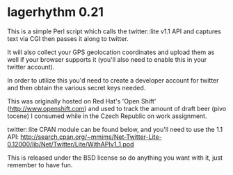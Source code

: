 lagerhythm 0.21
==============

This is a simple Perl script which calls the twitter::lite
v1.1 API and captures text via CGI then passes it along to twitter.

It will also collect your GPS geolocation coordinates and upload
them as well if your browser supports it (you'll also need to enable
this in your twitter account).

In order to utilize this you'd need to create a developer account
for twitter and then obtain the various secret keys needed.

This was originally hosted on Red Hat's 'Open Shift'
(http://www.openshift.com) and used to track the amount
of draft beer (pivo tocene) I consumed while in the Czech Republic
on work assignment.

twitter::lite CPAN module can be found below, and you'll need to use the 1.1 API:
http://search.cpan.org/~mmims/Net-Twitter-Lite-0.12000/lib/Net/Twitter/Lite/WithAPIv1_1.pod

This is released under the BSD license so do anything you want with it,
just remember to have fun.
